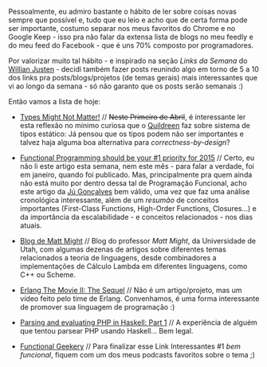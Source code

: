 Pessoalmente, eu admiro bastante o hábito de ler sobre coisas novas sempre que possível e, tudo que eu leio e acho que de certa forma pode ser importante, costumo separar nos meus favoritos do Chrome e no Google Keep - isso pra não falar da extensa lista de blogs no meu feedly e do meu feed do Facebook - que é uns 70% composto por programadores.

Por valorizar muito tal hábito - e inspirado na seção *Links da Semana* do [Willian Justen](http://willianjusten.com.br) - decidi também fazer posts reunindo algo em torno de 5 a 10 dos links pra posts/blogs/projetos (de temas gerais) mais interessantes que vi ao longo da semana - só não garanto que os posts serão semanais :)

Então vamos a lista de hoje:

- [Types Might Not Matter!](http://robotlolita.me/2014/04/01/types-might-not-matter.html) // ~~Neste Primeiro de Abril~~, é interessante ler esta reflexão no mínimo curiosa que o [Quildreen](http://robotlolita.me/) faz sobre sistema de tipos estático: Já pensou que os tipos podem não ser importantes e talvez haja alguma boa alternativa para *correctness-by-design*?

- [Functional Programming should be your #1 priority for 2015](https://medium.com/@jugoncalves/functional-programming-should-be-your-1-priority-for-2015-47dd4641d6b9) // Certo, eu não li este artigo esta semana, nem este mês - para falar a verdade, foi em janeiro, quando foi publicado. Mas, principalmente pra quem ainda não está muito por dentro dessa tal de Programação Funcional, acho este artigo da [Jú Gonçalves](http://jugoncalv.es/) bem válido, uma vez que faz uma análise cronológica interessante, além de um *resumão* de conceitos importantes (First-Class Functions, High-Order Functions, Closures...) e da importância da escalabilidade - e conceitos relacionados - nos dias atuais.

- [Blog de Matt Might](http://matt.might.net/articles/) // Blog do professor *Matt Might*, da Universidade de Utah, com algumas dezenas de artigos sobre diferentes temas relacionados a teoria de linguagens, desde combinadores a implementações de Cálculo Lambda em diferentes linguagens, como C++ ou Scheme.

- [Erlang The Movie II: The Sequel](https://www.youtube.com/watch?v=rRbY3TMUcgQ) // Não é um artigo/projeto, mas um vídeo feito pelo time de Erlang. Convenhamos, é uma forma interessante de promover sua linguagem de programação :)

- [Parsing and evaluating PHP in Haskell: Part 1](http://codeutopia.net/blog/2013/01/16/parsing-and-evaluating-php-in-haskell-part-1/) // A experiência de alguém que tentou parsear PHP usando Haskell... Bem legal.

- [Functional Geekery](http://www.functionalgeekery.com/) // Para finalizar esse Link Interessantes #1 *bem funcional*, fiquem com um dos meus podcasts favoritos sobre o tema ;)

